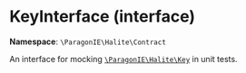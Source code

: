 # KeyInterface (interface)

**Namespace**: `\ParagonIE\Halite\Contract`

An interface for mocking [`\ParagonIE\Halite\Key`](../Key.md) in unit tests.
